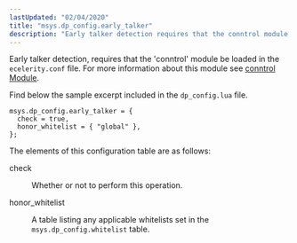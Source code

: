```yaml
---
lastUpdated: "02/04/2020"
title: "msys.dp_config.early_talker"
description: "Early talker detection requires that the conntrol module be loaded in the ecelerity conf file For more information about this module see conntrol Module Find below the sample excerpt included in the dp config lua file The elements of this configuration table are as follows check Whether or not to..."
---
```


Early talker detection, requires that the 'conntrol' module be loaded in the `ecelerity.conf` file. For more information about this module see [conntrol Module](/momentum/3/3-reference/3-reference-modules-conntrol).

Find below the sample excerpt included in the `dp_config.lua` file.

```
msys.dp_config.early_talker = {
  check = true,
  honor_whitelist = { "global" },
};
```

The elements of this configuration table are as follows:

<dl class="variablelist">

<dt>check</dt>

<dd>

Whether or not to perform this operation.

</dd>

<dt>honor_whitelist</dt>

<dd>

A table listing any applicable whitelists set in the `msys.dp_config.whitelist` table.

</dd>

</dl>